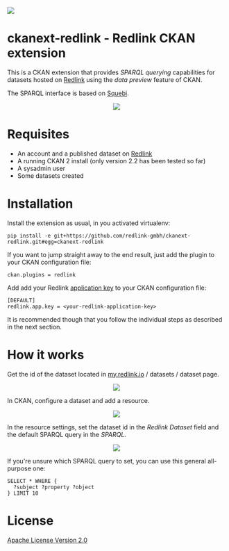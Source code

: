 <a href="http://redlink.co"><img src="http://redlink-gmbh.github.io/ckanext-redlink/images/banner.png" /></a>

ckanext-redlink - Redlink CKAN extension
===========================================================================

This is a CKAN extension that provides *SPARQL querying* capabilities for datasets
hosted on [Redlink](http://redlink.co) using the *data preview* feature of CKAN.

The SPARQL interface is based on [Squebi](https://github.com/tkurz/squebi).

<p align="center">
  <img src="http://redlink-gmbh.github.io/ckanext-redlink/images/ckanext-redlink-preview.png" />
</p>


Requisites
==========

* An account and a published dataset on [Redlink](https://my.redlink.io/)
* A running CKAN 2 install (only version 2.2 has been tested so far)
* A sysadmin user
* Some datasets created


Installation
============

Install the extension as usual, in you activated virtualenv:

    pip install -e git+https://github.com/redlink-gmbh/ckanext-redlink.git#egg=ckanext-redlink

If you want to jump straight away to the end result, just add the plugin to
your CKAN configuration file:

    ckan.plugins = redlink

Add add your Redlink [application key](http://dev.redlink.io/faq#get-key) to your CKAN configuration
file:

    [DEFAULT]
    redlink.app.key = <your-redlink-application-key>

It is recommended though that you follow the individual steps as described in
the next section.

How it works
============

Get the id of the dataset located in [my.redlink.io](https://my.redlink.io) / datasets / dataset page.

<p align="center">
  <img src="http://redlink-gmbh.github.io/ckanext-redlink/images/redlink-dataset-id.png" />
</p>

In CKAN, configure a dataset and add a resource.

<p align="center">
  <img src="http://redlink-gmbh.github.io/ckanext-redlink/images/ckan-add-new-resource.png" />
</p>

In the resource settings, set the dataset id in the *Redlink Dataset* field and the default SPARQL query in the *SPARQL*.

<p align="center">
  <img src="http://redlink-gmbh.github.io/ckanext-redlink/images/redlink-resource.png" />
</p>

If you're unsure which SPARQL query to set, you can use this general all-purpose one:
```
SELECT * WHERE {
  ?subject ?property ?object
} LIMIT 10
```

License
=======

[Apache License Version 2.0](LICENSE.txt)
